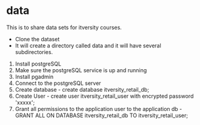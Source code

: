 # data
This is to share data sets for itversity courses.

* Clone the dataset
* It will create a directory called data and it will have several subdirectories.

1. Install postgreSQL 
2. Make sure the postgreSQL service is up and running 
3. Install pgadmin 
4. Connect to the postgreSQL server 
5. Create database - create database itversity_retail_db;
6. Create User - create user itversity_retail_user with encrypted password 'xxxxx';
7. Grant all permissions to the application user to the application db - GRANT ALL ON DATABASE itversity_retail_db TO itversity_retail_user;
